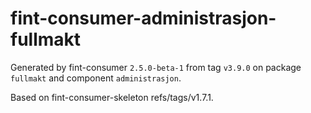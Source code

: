 # fint-consumer-administrasjon-fullmakt

Generated by fint-consumer `2.5.0-beta-1` from tag `v3.9.0` on package `fullmakt` and component `administrasjon`.

Based on fint-consumer-skeleton refs/tags/v1.7.1.
